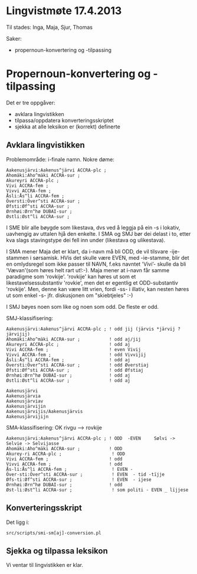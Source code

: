 # Lingvistmøte 17.4.2013

Til stades: Inga, Maja, Sjur, Thomas

Saker:
* propernoun-konvertering og -tilpassing

# Propernoun-konvertering og -tilpassing

Det er tre oppgåver:
* avklara lingvistikken
* tilpassa/oppdatera konverteringsskriptet
* sjekka at alle leksikon er (korrekt) definerte

## Avklara lingvistikken

Problemområde: i-finale namn. Nokre døme:

```
Aakenusjärvi:Aakenus^järvi ACCRA-plc ;
Ahomäki:Aho^mäki ACCRA-sur ;
Akureyri ACCRA-plc ;
Vivi ACCRA-fem ;
Vivvi ACCRA-fem ;
Åsli:Ås^li ACCRA-fem ;
Översti:Över^sti ACCRA-sur ;
Øfsti:Øf^sti ACCRA-sur ;
Ørnhøi:Ørn^hø DUBAI-sur ;
Østli:Øst^li ACCRA-sur ;
```

I SME blir alle bøygde som likestava, dvs ved å leggja på ein -s i lokativ,
uavhengig av uttalen hjå den enkelte. I SMA og SMJ bør dei delast i to, etter kva slags stavingstype dei fell inn under (likestava og ulikestava).

I SMA mener Maja det er klart, da i-navn må bli ODD, de vil tilsvare -ije-stammen i sørsamisk. HVis det skulle være EVEN, med -ie-stamme, blir det en omlydsregel som ikke passer til NAVN, f.eks navntet 'Vivi’- skulle da bli 'Vævan'(som høres helt rart ut!:-). Maja mener at i-navn får samme paradigme som 'rovkije'. 'rovkije' kan høres ut som et likestavelsessubstantiv 'rovkie', men det er egentlig et ODD-substantiv 'rovkije'.  Men, denne kan være litt vrien, fordi -ss- i illativ, kan nesten høres ut som enkel -s- jfr. diskusjonen om "skiebtjeles" :-)

I SMJ bøyes noen som like og noen som odd. De fleste er odd.

SMJ-klassifisering:
```
Aakenusjärvi:Aakenus^järvi ACCRA-plc ; ! odd jij (järvis *järvij ?järvijij)
Ahomäki:Aho^mäki ACCRA-sur ;           ! odd aj/jij
Akureyri ACCRA-plc ;                   ! odd aj
Vivi ACCRA-fem ;                       ! even Vivij
Vivvi ACCRA-fem ;                      ! odd Vivvijij
Åsli:Ås^li ACCRA-fem ;                 ! odd aj
Översti:Över^sti ACCRA-sur ;           ! odd Øverstiaj
Øfsti:Øf^sti ACCRA-sur ;               ! odd Øfstiaj
Ørnhøi:Ørn^hø DUBAI-sur ;              ! odd aj
Østli:Øst^li ACCRA-sur ;               ! odd aj

Aakenusjärvi
Aakenusjärvia
Aakenusjärviav
Aakenusjärvijin
Aakenusjärvijis/Aakenusjärvis
Aakenusjärvijijn

```

SMA-klassifisering: OK   rivgu --> rovkije
```                 ie -
Aakenusjärvi:Aakenus^järvi ACCRA-plc ; ! ODD  -EVEN     Sølvi -> Selvie -> Selvijasse
Ahomäki:Aho^mäki ACCRA-sur ;           ! ODD
Akurey-ri ACCRA-plc ;                   ! ODD
Vivi ACCRA-fem ;                       ! odd
Vivvi ACCRA-fem ;                      ! odd
Ås-li:Ås^li ACCRA-fem ;                 ! EVEN -
Över-sti:Över^sti ACCRA-sur ;           ! EVEN  - tid -tïjje
Øfs-ti:Øf^sti ACCRA-sur ;               ! EVEN  - ijese
Ørnhøi:Ørn^hø DUBAI-sur ;              ! odd
Øst-li:Øst^li ACCRA-sur ;               ! som politi - EVEN _ lïjjese
```

## Konverteringsskript

Det ligg i:
```
src/scripts/smi-sm[aj]-conversion.pl
```

## Sjekka og tilpassa leksikon

Vi ventar til lingvistikken er klar.
